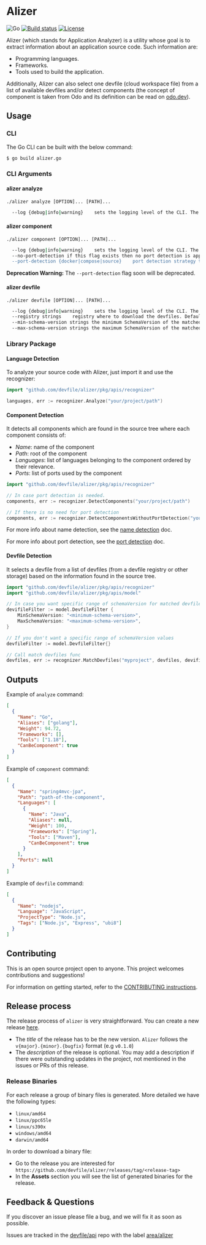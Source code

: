 # Alizer

![Go](https://img.shields.io/badge/Go-1.19-blue)
[![Build status](https://github.com/devfile/alizer/actions/workflows/CI.yml/badge.svg)](https://github.com/devfile/alizer/actions/workflows/CI.yml)
[![License](https://img.shields.io/badge/License-Apache%202.0-orange.svg)](./LICENSE)

Alizer (which stands for Application Analyzer) is a utility whose goal is to extract information about an application source code.
Such information are:

- Programming languages.
- Frameworks.
- Tools used to build the application.

Additionally, Alizer can also select one devfile (cloud workspace file) from a list of available devfiles and/or
detect components (the concept of component is taken from Odo and its definition can be read on [odo.dev](https://odo.dev/docs/getting-started/basics/#component)).

## Usage

### CLI

The Go CLI can be built with the below command:

```bash
$ go build alizer.go
```

### CLI Arguments

#### alizer analyze

```shell
./alizer analyze [OPTION]... [PATH]...
```

```sh
  --log {debug|info|warning}    sets the logging level of the CLI. The arg accepts only 3 values [`debug`, `info`, `warning`]. The default value is `warning` and the logging level is `ErrorLevel`.
```

#### alizer component

```shell
./alizer component [OPTION]... [PATH]...
```

```sh
  --log {debug|info|warning}    sets the logging level of the CLI. The arg accepts only 3 values [`debug`, `info`, `warning`]. The default value is `warning` and the logging level is `ErrorLevel`.
  --no-port-detection if this flag exists then no port detection is applied on the given application. If this flag doesn't exist then we are applying port detection as normal. In case we have both --no-port-detection and --port-detection the --no-port-detection overrides everything.
  --port-detection {docker|compose|source}    port detection strategy to use when detecting a port. Currently supported strategies are 'docker', 'compose' and 'source'. You can pass more strategies at the same time. They will be executed in order. By default Alizer will execute docker, compose and source.
```
**Deprecation Warning:** The `--port-detection` flag soon will be deprecated.

#### alizer devfile

```shell
./alizer devfile [OPTION]... [PATH]...
```

```sh
  --log {debug|info|warning}    sets the logging level of the CLI. The arg accepts only 3 values [`debug`, `info`, `warning`]. The default value is `warning` and the logging level is `ErrorLevel`.
  --registry strings    registry where to download the devfiles. Default value: https://registry.devfile.io
  --min-schema-version strings the minimum SchemaVersion of the matched devfile(s). The minimum accepted value is `2.0.0`, otherwise an error is returned.
  --max-schema-version strings the maximum SchemaVersion of the matched devfile(s). The minimum accepted value is `2.0.0`, otherwise an error is returned.
```

### Library Package

#### Language Detection

To analyze your source code with Alizer, just import it and use the recognizer:

```go
import "github.com/devfile/alizer/pkg/apis/recognizer"

languages, err := recognizer.Analyze("your/project/path")
```

#### Component Detection

It detects all components which are found in the source tree where each component consists of:

- _Name_: name of the component
- _Path_: root of the component
- _Languages_: list of languages belonging to the component ordered by their relevance.
- _Ports_: list of ports used by the component

```go
import "github.com/devfile/alizer/pkg/apis/recognizer"

// In case port detection is needed.
components, err := recognizer.DetectComponents("your/project/path")

// If there is no need for port detection
components, err := recognizer.DetectComponentsWithoutPortDetection("your/project/path")
```

For more info about name detection, see the [name detection](docs/public/name_detection.md) doc.

For more info about port detection, see the [port detection](docs/public/port_detection.md) doc.

#### Devfile Detection

It selects a devfile from a list of devfiles (from a devfile registry or other storage) based on the information found in the source tree.

```go
import "github.com/devfile/alizer/pkg/apis/recognizer"
import "github.com/devfile/alizer/pkg/apis/model"

// In case you want specific range of schemaVersion for matched devfiles
devifileFilter := model.DevfileFilter {
	MinSchemaVersion: "<minimum-schema-version>",
	MaxSchemaVersion: "<maximum-schema-version>",
}

// If you don't want a specific range of schemaVersion values
devfileFilter := model.DevfileFilter{}

// Call match devfiles func
devfiles, err := recognizer.MatchDevfiles("myproject", devfiles, devifileFilter)
```

## Outputs

Example of `analyze` command:

```json
[
  {
    "Name": "Go",
    "Aliases": ["golang"],
    "Weight": 94.72,
    "Frameworks": [],
    "Tools": ["1.18"],
    "CanBeComponent": true
  }
]
```

Example of `component` command:

```json
[
  {
    "Name": "spring4mvc-jpa",
    "Path": "path-of-the-component",
    "Languages": [
      {
        "Name": "Java",
        "Aliases": null,
        "Weight": 100,
        "Frameworks": ["Spring"],
        "Tools": ["Maven"],
        "CanBeComponent": true
      }
    ],
    "Ports": null
  }
]
```

Example of `devfile` command:

```json
[
  {
    "Name": "nodejs",
    "Language": "JavaScript",
    "ProjectType": "Node.js",
    "Tags": ["Node.js", "Express", "ubi8"]
  }
]
```

## Contributing

This is an open source project open to anyone. This project welcomes contributions and suggestions!

For information on getting started, refer to the [CONTRIBUTING instructions](CONTRIBUTING.md).

## Release process

The release process of `alizer` is very straightforward. You can create a new release [here](https://github.com/devfile/alizer/releases/new).

- The _title_ of the release has to be the new version. `Alizer` follows the `v{major}.{minor}.{bugfix}` format (e.g `v0.1.0`)
- The _description_ of the release is optional. You may add a description if there were outstanding updates in the project, not mentioned in the issues or PRs of this release.

### Release Binaries
For each release a group of binary files is generated. More detailed we have the following types:
- `linux/amd64`
- `linux/ppc65le`
- `linux/s390x`
- `windows/amd64`
- `darwin/amd64`

In order to download a binary file:
* Go to the release you are interested for `https://github.com/devfile/alizer/releases/tag/<release-tag>`
* In the **Assets** section you will see the list of generated binaries for the release.

## Feedback & Questions

If you discover an issue please file a bug, and we will fix it as soon as possible.

Issues are tracked in the [devfile/api](https://github.com/devfile/api) repo with the label [area/alizer](https://github.com/devfile/api/issues?q=is%3Aopen+is%3Aissue+label%3Aarea%2Falizer)
